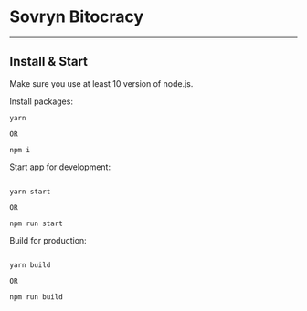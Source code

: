 # Sovryn Bitocracy

---

## Install & Start

Make sure you use at least 10 version of node.js.

Install packages:

```shell
yarn

OR

npm i
```

Start app for development:

```shell

yarn start

OR

npm run start
```

Build for production:

```shell

yarn build

OR

npm run build
```
